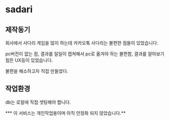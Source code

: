 # sadari

## 제작동기

회사에서 사다리 게임을 많이 하는데 카카오톡 사다리는 불편한 점들이 있었습니다.

pc버전이 없는 점, 결과를 일일이 캡쳐해서 pc로 옮겨야 하는 불편함, 결과를 알아보기 힘든 UX등이 있었습니다.

불편을 해소하고자 직접 만들었다.

## 작업환경
db는 로컬에 직접 셋팅해야 합니다.

*** 이 서비스는 개인작업용이며 아직 안정화 되지 않았습니다.**

